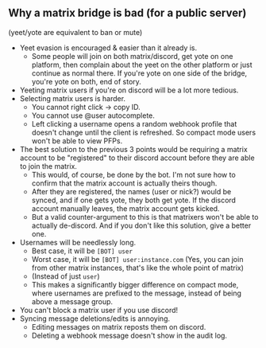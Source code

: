 ## Why a matrix bridge is bad (for a public server)

(yeet/yote are equivalent to ban or mute)

 - Yeet evasion is encouraged & easier than it already is.
   * Some people will join on both matrix/discord, get yote on one platform, then complain about the yeet on the other platform or just continue as normal there.  If you're yote on one side of the bridge, you're yote on both, end of story.
 - Yeeting matrix users if you're on discord will be a lot more tedious.
 - Selecting matrix users is harder.
   * You cannot right click -> copy ID.
   * You cannot use @​user autocomplete.
   * Left clicking a username opens a random webhook profile that doesn't change until the client is refreshed.  So compact mode users won't be able to view PFPs.
 - The best solution to the previous 3 points would be requiring a matrix account to be "registered" to their discord account before they are able to join the matrix.
   * This would, of course, be done by the bot.  I'm not sure how to confirm that the matrix account is actually theirs though.
   * After they are registered, the names (user or nick?) would be synced, and if one gets yote, they both get yote.  If the discord account manually leaves, the matrix account gets kicked.
   * But a valid counter-argument to this is that matrixers won't be able to actually de-discord.  And if you don't like this solution, give a better one.
 - Usernames will be needlessly long.
   * Best case, it will be `[BOT] user`
   * Worst case, it will be `[BOT] user:instance.com` (Yes, you can join from other matrix instances, that's like the whole point of matrix)
   * (Instead of just `user`)
   * This makes a significantly bigger difference on compact mode, where usernames are prefixed to the message, instead of being above a message group.
 - You can't block a matrix user if you use discord!
 - Syncing message deletions/edits is annoying.
   * Editing messages on matrix reposts them on discord.
   * Deleting a webhook message doesn't show in the audit log.
